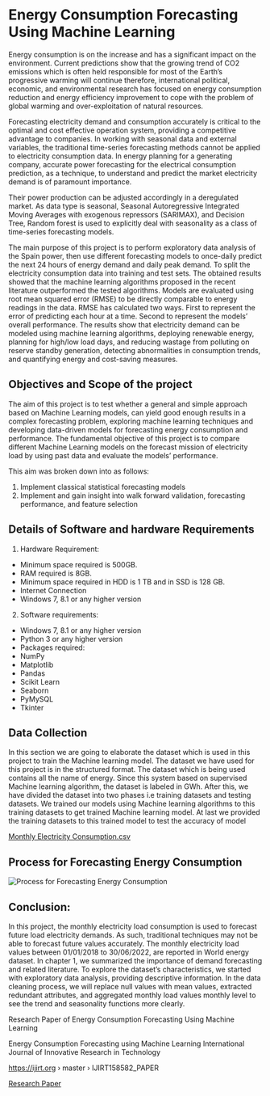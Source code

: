 # Energy Consumption Forecasting Using Machine Learning

Energy consumption is on the increase and has a significant impact on the environment. Current predictions show that the growing trend of CO2 emissions which is often held responsible for most of the Earth’s progressive warming will continue therefore, international political, economic, and environmental research has focused on energy consumption reduction and energy efficiency improvement to cope with the problem of global warming and over-exploitation of natural resources.

Forecasting electricity demand and consumption accurately is critical to the optimal and cost effective operation system, providing a competitive advantage to companies. In working with seasonal data and external variables, the traditional time-series forecasting methods cannot be applied to electricity consumption data. In energy planning for a generating company, accurate power forecasting for the electrical consumption prediction, as a technique, to understand and predict the market electricity demand is of paramount importance.

Their power production can be adjusted accordingly in a deregulated market. As data type is seasonal, Seasonal Autoregressive Integrated Moving Averages with exogenous repressors (SARIMAX), and Decision Tree, Random forest is used to explicitly deal with seasonality as a class of time-series forecasting models.

The main purpose of this project is to perform exploratory data analysis of the Spain power, then use different forecasting models to once-daily predict the next 24 hours of energy demand and daily peak demand. To split the electricity consumption data into training and test sets. The obtained results showed that the machine learning algorithms proposed in the recent literature outperformed the tested algorithms. Models are evaluated using root mean squared error (RMSE) to be directly comparable to energy readings in the data. RMSE has calculated two ways. First to represent the error of predicting each hour at a time. Second to represent the models’ overall performance. The results show that electricity demand can be modeled using machine learning algorithms, deploying renewable energy, planning for high/low load days, and reducing wastage from polluting on reserve standby generation, detecting abnormalities in consumption trends, and quantifying energy and cost-saving measures.

## Objectives and Scope of the project

The aim of this project is to test whether a general and simple approach based on Machine Learning models, can yield good enough results in a complex forecasting problem, exploring machine learning techniques and developing data-driven models for forecasting energy consumption and performance. The fundamental objective of this project is to compare different Machine Learning models on the forecast mission of electricity load by using past data and evaluate the models’ performance.

This aim was broken down into as follows:
1. Implement classical statistical forecasting models
2. Implement and gain insight into walk forward validation, forecasting performance, and feature selection

## Details of Software and hardware Requirements
1. Hardware Requirement:
- Minimum space required is 500GB.
- RAM required is 8GB.
- Minimum space required in HDD is 1 TB and in SSD is 128 GB.
- Internet Connection
- Windows 7, 8.1 or any higher version

2. Software requirements:
- Windows 7, 8.1 or any higher version
- Python 3 or any higher version
- Packages required:
- NumPy
- Matplotlib
- Pandas
- Scikit Learn
- Seaborn
- PyMySQL
- Tkinter

## Data Collection

In this section we are going to elaborate the dataset which is used in this project to train the Machine learning model. The dataset we have used for this project is in the structured format. The dataset which is being used contains all the name of energy. Since this system based on supervised Machine learning algorithm, the dataset is labeled in GWh. After this, we have divided the dataset into two phases i.e training datasets and testing datasets. We trained our models using Machine learning algorithms to this training datasets to get trained Machine learning model. At last we provided the training datasets to this trained model to test the accuracy of model

[Monthly Electricity Consumption.csv](https://github.com/Vibha2002-Rajput/Energy_Consumption/files/11506309/Monthly.Electricity.Consumption.csv)

## Process for Forecasting Energy Consumption

![Process for Forecasting Energy Consumption](https://github.com/Vibha2002-Rajput/Energy_Consumption/assets/87843420/021f4696-910a-4577-9a78-3b9997265eb1)

## Conclusion:
In this project, the monthly electricity load consumption is used to forecast future load electricity demands. As such, traditional techniques may not be able to forecast future values accurately. The monthly electricity load values between 01/01/2018 to 30/06/2022, are reported in World energy dataset. In chapter 1, we summarized the importance of demand forecasting and related literature. To explore the dataset’s characteristics, we started with exploratory data analysis, providing descriptive information. In the data cleaning process, we will replace null values with mean values, extracted redundant attributes, and aggregated monthly load values monthly level to see the trend and seasonality functions more clearly.

Research Paper of Energy Consumption Forecasting Using Machine Learning

Energy Consumption Forecasting using Machine Learning International Journal of Innovative Research in Technology 

https://ijirt.org › master › IJIRT158582_PAPER

[Research Paper](https://ijirt.org/master/publishedpaper/IJIRT158582_PAPER.pdf)

